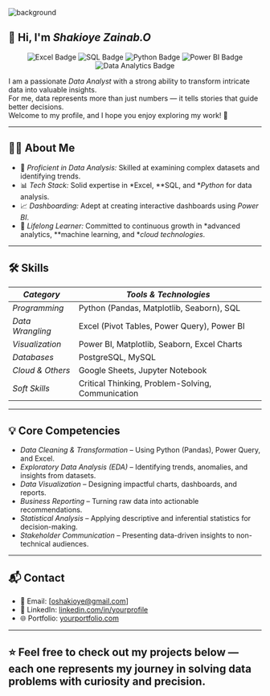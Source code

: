 ![background](https://github.com/user-attachments/assets/730e7dff-b635-496d-99c2-c7186ea0edf2)

## 👋 Hi, I'm *Shakioye Zainab.O*

<p align="center">
  <img src="https://img.shields.io/badge/Excel-217346?style=for-the-badge&logo=microsoft-excel&logoColor=white" alt="Excel Badge"/>
  <img src="https://img.shields.io/badge/SQL-336791?style=for-the-badge&logo=postgresql&logoColor=white" alt="SQL Badge"/>
  <img src="https://img.shields.io/badge/Python-3776AB?style=for-the-badge&logo=python&logoColor=white" alt="Python Badge"/>
  <img src="https://img.shields.io/badge/Power%20BI-F2C811?style=for-the-badge&logo=powerbi&logoColor=black" alt="Power BI Badge"/>
  <img src="https://img.shields.io/badge/Data%20Analytics-FF6F00?style=for-the-badge&logo=google-analytics&logoColor=white" alt="Data Analytics Badge"/>
</p>

I am a passionate *Data Analyst* with a strong ability to transform intricate data into valuable insights.  
For me, data represents more than just numbers — it tells stories that guide better decisions.  
Welcome to my profile, and I hope you enjoy exploring my work! 🚀  

---

## 🧑‍💻 About Me  

- 🔎 *Proficient in Data Analysis:* Skilled at examining complex datasets and identifying trends.  
- 📊 *Tech Stack:* Solid expertise in *Excel, **SQL, and **Python* for data analysis.  
- 📈 *Dashboarding:* Adept at creating interactive dashboards using *Power BI*.  
- 🎯 *Lifelong Learner:* Committed to continuous growth in *advanced analytics, **machine learning, and **cloud technologies*.  

---
## 🛠 Skills  

| *Category*        | *Tools & Technologies* |
|---------------------|-------------------------|
| *Programming*     | Python (Pandas, Matplotlib, Seaborn), SQL |
| *Data Wrangling*  | Excel (Pivot Tables, Power Query), Power BI |
| *Visualization*   | Power BI, Matplotlib, Seaborn, Excel Charts |
| *Databases*       | PostgreSQL, MySQL |
| *Cloud & Others*  | Google Sheets, Jupyter Notebook |
| *Soft Skills*     | Critical Thinking, Problem-Solving, Communication |

---
## 💡 Core Competencies  

- *Data Cleaning & Transformation* – Using Python (Pandas), Power Query, and Excel.  
- *Exploratory Data Analysis (EDA)* – Identifying trends, anomalies, and insights from datasets.  
- *Data Visualization* – Designing impactful charts, dashboards, and reports.  
- *Business Reporting* – Turning raw data into actionable recommendations.  
- *Statistical Analysis* – Applying descriptive and inferential statistics for decision-making.  
- *Stakeholder Communication* – Presenting data-driven insights to non-technical audiences.  

---

## 📬 Contact
- 📧 Email: [oshakioye@gmail.com]  
- 💼 LinkedIn: [linkedin.com/in/yourprofile](#)  
- 🌐 Portfolio: [yourportfolio.com](#)  

---

⭐ Feel free to check out my projects below — each one represents my journey in solving data problems with curiosity and precision.
---
